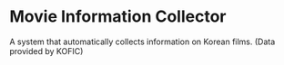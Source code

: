 # Movie Information Collector

A system that automatically collects information on Korean films. (Data provided by KOFIC)
